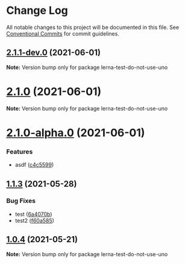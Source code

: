 # Change Log

All notable changes to this project will be documented in this file.
See [Conventional Commits](https://conventionalcommits.org) for commit guidelines.

## [2.1.1-dev.0](https://github.com/uwinkler/lerna-test/compare/v2.1.0...v2.1.1-dev.0) (2021-06-01)

**Note:** Version bump only for package lerna-test-do-not-use-uno





# [2.1.0](https://github.com/uwinkler/lerna-test/compare/v2.1.0-alpha.0...v2.1.0) (2021-06-01)

**Note:** Version bump only for package lerna-test-do-not-use-uno





# [2.1.0-alpha.0](https://github.com/uwinkler/lerna-test/compare/v2.0.0...v2.1.0-alpha.0) (2021-06-01)


### Features

* asdf ([c4c5599](https://github.com/uwinkler/lerna-test/commit/c4c5599723127137c83c1be02006aadadb0c8e2f))





## [1.1.3](https://github.com/uwinkler/lerna-test/compare/v1.1.2...v1.1.3) (2021-05-28)


### Bug Fixes

* test ([6a4070b](https://github.com/uwinkler/lerna-test/commit/6a4070bb35138c7604f11dba617cf2e0bf065e33))
* test2 ([f60a585](https://github.com/uwinkler/lerna-test/commit/f60a5850411f620105a2ddfb3ebfaec76b075b40))





## [1.0.4](https://github.com/uwinkler/lerna-test/compare/v1.0.3...v1.0.4) (2021-05-21)

**Note:** Version bump only for package lerna-test-do-not-use-uno
